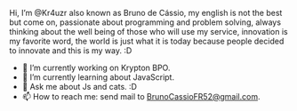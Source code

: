 Hi, I’m @Kr4uzr also known as Bruno de Cássio, my english is not the best but come on, passionate about programming and problem solving, 
always thinking about the well being of those who will use my service, innovation is my favorite word, 
the world is just what it is today because people decided to innovate and this is my way. :D

- 🔭 I’m currently working on Krypton BPO.
- 🌱 I’m currently learning about JavaScript.
- 💬 Ask me about Js and cats. :D
- 📫 How to reach me: send mail to BrunoCassioFR52@gmail.com.
